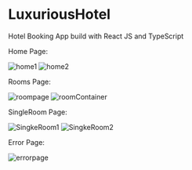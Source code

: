 # LuxuriousHotel
Hotel Booking App build with React JS and TypeScript

Home Page:

![home1](https://github.com/MartinaA99/LuxuriousHotel/assets/77129006/586a1c63-2f35-4047-aa1e-c91548285926)
![home2](https://github.com/MartinaA99/LuxuriousHotel/assets/77129006/7606b6b1-c9d2-4344-b800-026909568b56)

Rooms Page:

![roompage](https://github.com/MartinaA99/LuxuriousHotel/assets/77129006/5dbeffa8-8f2d-4855-8d2c-dee69bb49c28)
![roomContainer](https://github.com/MartinaA99/LuxuriousHotel/assets/77129006/5e34a7aa-91ad-4d83-aff0-a3595ea0124f)

SingleRoom Page:

![SingkeRoom1](https://github.com/MartinaA99/LuxuriousHotel/assets/77129006/72889c98-97bc-4b06-8883-f5fb35afcfdc)
![SingkeRoom2](https://github.com/MartinaA99/LuxuriousHotel/assets/77129006/8bae8599-352b-4c06-b11a-bf3e7ed34364)

Error Page:

![errorpage](https://github.com/MartinaA99/LuxuriousHotel/assets/77129006/7f6d17e7-0af5-4624-8aab-8a7508068eb4)



